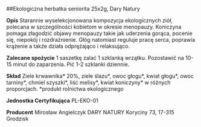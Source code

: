 ##Ekologiczna herbatka seniorita 25x2g, Dary Natury

**Opis** Starannie wyselekcjonowana kompozycja ekologicznych ziół, polecana w szczególności kobietom w okresie menopauzy. Koniczyna pomaga złagodzić objawy menopauzy takie jak uderzenia gorąca, pocenie się, niepokój i rozdrażnienie. Głóg natomiast reguluje pracę serca, poprawia krążenie a także działa odprężająco i relaksująco. 

**Zalecane spożycie** 1 saszetkę zalać 1 szklanką wrzątku. Pozostawić na 10-15 minut do zaparzenia. Pić 1-2 szklanki dziennie.

**Skład** Ziele krwawnika\* 20%, ziele ślazu\*, owoc głogu\*, kwiat głogu\*, owoc tarniny\*, chmiel szyszki\*, liść melisy\*, kwiat koniczyny\* w różnych proporcjach.
*produkt rolnictwa ekologicznego

**Jednostka Certyfikująca** PL-EKO-01

**Producent** Mirosław Angielczyk DARY NATURY
Koryciny 73, 17-315 Grodzisk